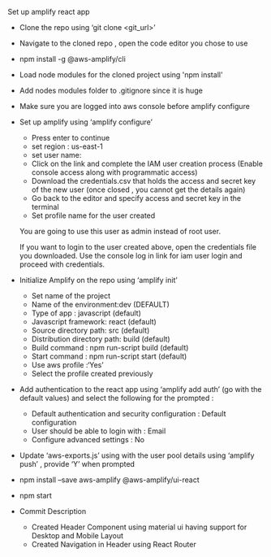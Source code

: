 Set up amplify react app  

-	Clone the repo using ‘git clone <git_url>’
-	Navigate to the cloned repo , open the code editor you chose to use
-	npm install -g @aws-amplify/cli
-	Load node modules for the cloned project using 'npm install'
-	Add nodes modules folder to .gitignore since it is huge 
-   Make sure you are logged into aws console before amplify configure
-	Set up amplify using ‘amplify configure’
    -	Press enter to continue
    -	set region : us-east-1
    -	set user name:
    -	Click on the link and complete the IAM user creation process (Enable console access along with programmatic access)
    -	Download the credentials.csv that holds the access and secret key of the new user (once closed , you cannot get the details again)
    -	Go back to the editor and specify access and secret key in the terminal
    -	Set profile name for the user created 
    
    You are going to use this user as admin instead of root user.
    
    If you want to login to the user created above, open the credentials file you downloaded.
    Use the console log in link for iam user login and proceed with credentials.
    
-	Initialize Amplify on the repo using ‘amplify init’
    -	Set name of the project 
    -	Name of the environment:dev (DEFAULT)
    -	Type of app : javascript (default)
    -	Javascript framework: react (default)
    -	Source directory path: src (default)
    -	Distribution directory path: build (default)
    -	Build command : npm run-script build (default)
    -	Start command : npm run-script start (default)
    -	Use aws profile :‘Yes’ 
    -	Select the profile created previously
-	Add authentication to the react app using ‘amplify add auth’ (go with the default values) and select the following for the prompted :
    -	Default authentication and security configuration : Default configuration 
    -	User should be able to login with : Email 
    -	Configure advanced settings : No 
-	Update ‘aws-exports.js’ using with the user pool details using ‘amplify push’ , provide ‘Y’ when prompted
-	npm install –save aws-amplify @aws-amplify/ui-react
- npm start

- Commit Description
    - Created Header Component using material ui having support for Desktop and Mobile Layout
    - Created Navigation in Header using React Router